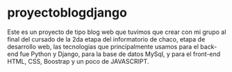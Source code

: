 # proyectoblogdjango
Este es un proyecto de tipo blog web que tuvimos que crear con mi grupo al final del cursado de la 2da etapa del informatorio de chaco, etapa de desarrollo web, las tecnologias que principalmente usamos para el back-end fue Python y Django, para la base de datos MySql, y para el front-end HTML, CSS, Boostrap y un poco de JAVASCRIPT.
